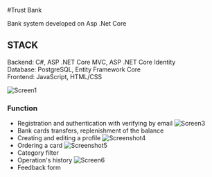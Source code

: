 #Trust Bank

Bank system developed on Asp .Net Core

## STACK <br>
Backend: C#, ASP .NET Core MVC, ASP .NET Core Identity <br>
Database: PostgreSQL, Entity Framework Core <br>
Frontend: JavaScript, HTML/CSS <br>

![Screen1](https://user-images.githubusercontent.com/79607850/191930980-0bf4b562-143a-4677-a968-613b3678fe79.jpg)
### Function <br>
* Registration and authentication with verifying by email
![Screen3](https://user-images.githubusercontent.com/79607850/191931086-5b65e99f-47d0-4785-b9a1-ece488be9791.jpg)
* Bank cards transfers, replenishment of the balance
* Сreating and editing a profile
![Screenshot4](https://user-images.githubusercontent.com/79607850/191931155-e2058436-9e77-4027-b5c0-82325ff2b5e9.jpg)
* Ordering a card
![Screenshot5](https://user-images.githubusercontent.com/79607850/191932057-f66ba747-7bc9-4f1a-898f-fb3f2eb1cb33.jpg)
* Category filter
* Operation's history
![Screen6](https://user-images.githubusercontent.com/79607850/191932170-a496dbc8-db99-45b5-a90a-eb2deadefd86.jpg)
* Feedback form


